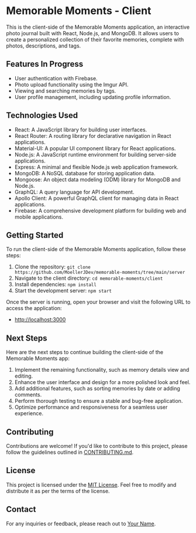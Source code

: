 # Memorable Moments - Client

This is the client-side of the Memorable Moments application, an interactive photo journal built with React, Node.js, and MongoDB. It allows users to create a personalized collection of their favorite memories, complete with photos, descriptions, and tags.

## Features In Progress

- User authentication with Firebase.
- Photo upload functionality using the Imgur API.
- Viewing and searching memories by tags.
- User profile management, including updating profile information.

## Technologies Used

- React: A JavaScript library for building user interfaces.
- React Router: A routing library for declarative navigation in React applications.
- Material-UI: A popular UI component library for React applications.
- Node.js: A JavaScript runtime environment for building server-side applications.
- Express: A minimal and flexible Node.js web application framework.
- MongoDB: A NoSQL database for storing application data.
- Mongoose: An object data modeling (ODM) library for MongoDB and Node.js.
- GraphQL: A query language for API development.
- Apollo Client: A powerful GraphQL client for managing data in React applications.
- Firebase: A comprehensive development platform for building web and mobile applications.

## Getting Started

To run the client-side of the Memorable Moments application, follow these steps:

1. Clone the repository: `git clone https://github.com/MoellerJDev/memorable-moments/tree/main/server`
2. Navigate to the client directory: `cd memorable-moments/client`
3. Install dependencies: `npm install`
4. Start the development server: `npm start`

Once the server is running, open your browser and visit the following URL to access the application:

- [http://localhost:3000](http://localhost:3000)

## Next Steps

Here are the next steps to continue building the client-side of the Memorable Moments app:

1. Implement the remaining functionality, such as memory details view and editing.
2. Enhance the user interface and design for a more polished look and feel.
3. Add additional features, such as sorting memories by date or adding comments.
4. Perform thorough testing to ensure a stable and bug-free application.
5. Optimize performance and responsiveness for a seamless user experience.

## Contributing

Contributions are welcome! If you'd like to contribute to this project, please follow the guidelines outlined in [CONTRIBUTING.md](link-to-contributing-file).

## License

This project is licensed under the [MIT License](link-to-license-file). Feel free to modify and distribute it as per the terms of the license.

## Contact

For any inquiries or feedback, please reach out to [Your Name](josh.t.m@outlook.com).
